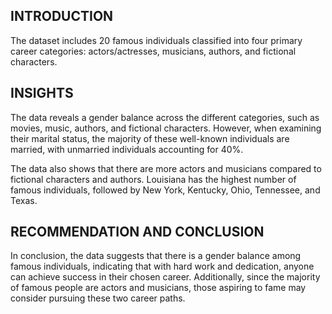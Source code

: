 ## INTRODUCTION
The dataset includes 20 famous individuals classified into four primary career categories: actors/actresses, musicians, authors, and fictional characters.

## INSIGHTS 
The data reveals a gender balance across the different categories, such as movies, music, authors, and fictional characters. 
However, when examining their marital status, the majority of these well-known individuals are married, with unmarried individuals accounting for 40%.

The data also shows that there are more actors and musicians compared to fictional characters and authors. Louisiana has the highest number of famous individuals, followed by New York, Kentucky, Ohio, Tennessee, and Texas.

## RECOMMENDATION AND CONCLUSION 
In conclusion, the data suggests that there is a gender balance among famous individuals, indicating that with hard work and dedication, anyone can achieve success in their chosen career.
Additionally, since the majority of famous people are actors and musicians, those aspiring to fame may consider pursuing these two career paths.
